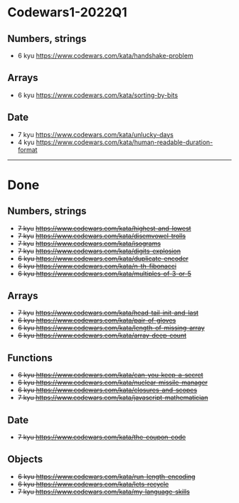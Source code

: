 # Codewars1-2022Q1

## Numbers, strings

- 6 kyu https://www.codewars.com/kata/handshake-problem

## Arrays

- 6 kyu https://www.codewars.com/kata/sorting-by-bits

## Date

- 7 kyu https://www.codewars.com/kata/unlucky-days
- 4 kyu https://www.codewars.com/kata/human-readable-duration-format

---

# Done

## Numbers, strings

- ~~7 kyu~~ ~~https://www.codewars.com/kata/highest-and-lowest~~
- ~~7 kyu~~ ~~https://www.codewars.com/kata/disemvowel-trolls~~
- ~~7 kyu~~ ~~https://www.codewars.com/kata/isograms~~
- ~~7 kyu~~ ~~https://www.codewars.com/kata/digits-explosion~~
- ~~6 kyu https://www.codewars.com/kata/duplicate-encoder~~
- ~~6 kyu https://www.codewars.com/kata/n-th-fibonacci~~
- ~~6 kyu https://www.codewars.com/kata/multiples-of-3-or-5~~

## Arrays

- ~~7 kyu~~ ~~https://www.codewars.com/kata/head-tail-init-and-last~~
- ~~6 kyu https://www.codewars.com/kata/pair-of-gloves~~
- ~~6 kyu https://www.codewars.com/kata/length-of-missing-array~~
- ~~6 kyu https://www.codewars.com/kata/array-deep-count~~

## Functions

- ~~6 kyu https://www.codewars.com/kata/can-you-keep-a-secret~~
- ~~6 kyu https://www.codewars.com/kata/nuclear-missile-manager~~
- ~~6 kyu https://www.codewars.com/kata/closures-and-scopes~~
- ~~7 kyu https://www.codewars.com/kata/javascript-mathematician~~

## Date

- ~~7 kyu https://www.codewars.com/kata/the-coupon-code~~

## Objects

- ~~6 kyu https://www.codewars.com/kata/run-length-encoding~~
- ~~6 kyu https://www.codewars.com/kata/lets-recycle~~
- ~~7 kyu https://www.codewars.com/kata/my-language-skills~~